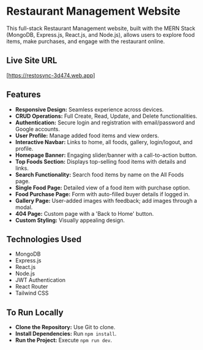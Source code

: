 # Restaurant Management Website

This full-stack Restaurant Management website, built with the MERN Stack (MongoDB, Express.js, React.js, and Node.js), allows users to explore food items, make purchases, and engage with the restaurant online.

## Live Site URL
[https://restosync-3d474.web.app]

## Features
- **Responsive Design:** Seamless experience across devices.
- **CRUD Operations:** Full Create, Read, Update, and Delete functionalities.
- **Authentication:** Secure login and registration with email/password and Google accounts.
- **User Profile:** Manage added food items and view orders.
- **Interactive Navbar:** Links to home, all foods, gallery, login/logout, and profile.
- **Homepage Banner:** Engaging slider/banner with a call-to-action button.
- **Top Foods Section:** Displays top-selling food items with details and links.
- **Search Functionality:** Search food items by name on the All Foods page.
- **Single Food Page:** Detailed view of a food item with purchase option.
- **Food Purchase Page:** Form with auto-filled buyer details if logged in.
- **Gallery Page:** User-added images with feedback; add images through a modal.
- **404 Page:** Custom page with a 'Back to Home' button.
- **Custom Styling:** Visually appealing design.

## Technologies Used
- MongoDB
- Express.js
- React.js
- Node.js
- JWT Authentication
- React Router
- Tailwind CSS

## To Run Locally
- **Clone the Repository:** Use Git to clone.
- **Install Dependencies:** Run `npm install`.
- **Run the Project:** Execute `npm run dev`.
